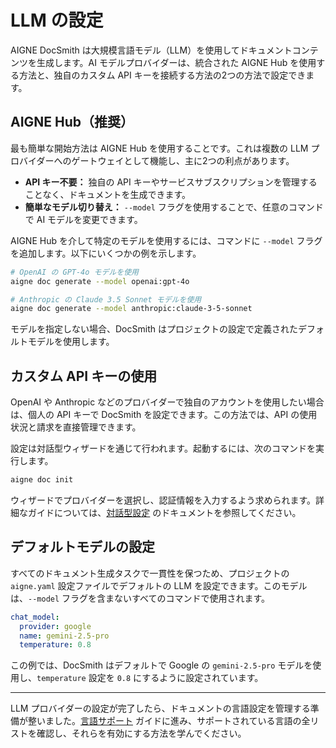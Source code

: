 # LLM の設定

AIGNE DocSmith は大規模言語モデル（LLM）を使用してドキュメントコンテンツを生成します。AI モデルプロバイダーは、統合された AIGNE Hub を使用する方法と、独自のカスタム API キーを接続する方法の2つの方法で設定できます。

## AIGNE Hub（推奨）

最も簡単な開始方法は AIGNE Hub を使用することです。これは複数の LLM プロバイダーへのゲートウェイとして機能し、主に2つの利点があります。

- **API キー不要：** 独自の API キーやサービスサブスクリプションを管理することなく、ドキュメントを生成できます。
- **簡単なモデル切り替え：** `--model` フラグを使用することで、任意のコマンドで AI モデルを変更できます。

AIGNE Hub を介して特定のモデルを使用するには、コマンドに `--model` フラグを追加します。以下にいくつかの例を示します。

```bash AIGNE Hub を介した異なるモデルの使用 icon=mdi:code-braces
# OpenAI の GPT-4o モデルを使用
aigne doc generate --model openai:gpt-4o

# Anthropic の Claude 3.5 Sonnet モデルを使用
aigne doc generate --model anthropic:claude-3-5-sonnet
```

モデルを指定しない場合、DocSmith はプロジェクトの設定で定義されたデフォルトモデルを使用します。

## カスタム API キーの使用

OpenAI や Anthropic などのプロバイダーで独自のアカウントを使用したい場合は、個人の API キーで DocSmith を設定できます。この方法では、API の使用状況と請求を直接管理できます。

設定は対話型ウィザードを通じて行われます。起動するには、次のコマンドを実行します。

```bash
aigne doc init
```

ウィザードでプロバイダーを選択し、認証情報を入力するよう求められます。詳細なガイドについては、[対話型設定](./configuration-interactive-setup.md) のドキュメントを参照してください。

## デフォルトモデルの設定

すべてのドキュメント生成タスクで一貫性を保つため、プロジェクトの `aigne.yaml` 設定ファイルでデフォルトの LLM を設定できます。このモデルは、`--model` フラグを含まないすべてのコマンドで使用されます。

```yaml aigne.yaml icon=mdi:file-code
chat_model:
  provider: google
  name: gemini-2.5-pro
  temperature: 0.8
```

この例では、DocSmith はデフォルトで Google の `gemini-2.5-pro` モデルを使用し、`temperature` 設定を `0.8` にするように設定されています。

---

LLM プロバイダーの設定が完了したら、ドキュメントの言語設定を管理する準備が整いました。[言語サポート](./configuration-language-support.md) ガイドに進み、サポートされている言語の全リストを確認し、それらを有効にする方法を学んでください。